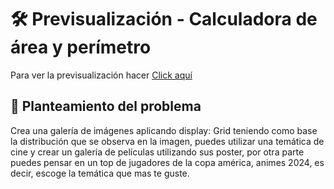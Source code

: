 # 🛠️ Previsualización - Calculadora de área y perímetro
Para ver la previsualización hacer <a href="https://d4lion.github.io/Nodo_Aztro_Daniel_Martinez_Tamayo/prueba_6/">Click aquí</a>

## 🧠 Planteamiento del problema 
Crea una galería de imágenes aplicando display: Grid teniendo como base la distribución que se observa en la imagen, 
puedes utilizar una temática de cine y crear un galería de películas utilizando sus poster, por otra parte puedes pensar 
en un top de jugadores de la copa américa, animes 2024, es decir, escoge la temática que mas te guste.
